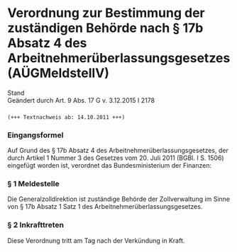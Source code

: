 Verordnung zur Bestimmung der zuständigen Behörde nach § 17b Absatz 4 des Arbeitnehmerüberlassungsgesetzes (AÜGMeldstellV)
==========================================================================================================================

Stand  
Geändert durch Art. 9 Abs. 17 G v. 3.12.2015 I 2178

### 

```
(+++ Textnachweis ab: 14.10.2011 +++)
```

### Eingangsformel

Auf Grund des § 17b Absatz 4 des Arbeitnehmerüberlassungsgesetzes, der durch Artikel 1 Nummer 3 des Gesetzes vom 20. Juli 2011 (BGBl. I S. 1506) eingefügt worden ist, verordnet das Bundesministerium der Finanzen:

### § 1 Meldestelle

Die Generalzolldirektion ist zuständige Behörde der Zollverwaltung im Sinne von § 17b Absatz 1 Satz 1 des Arbeitnehmerüberlassungsgesetzes.

### § 2 Inkrafttreten

Diese Verordnung tritt am Tag nach der Verkündung in Kraft.
